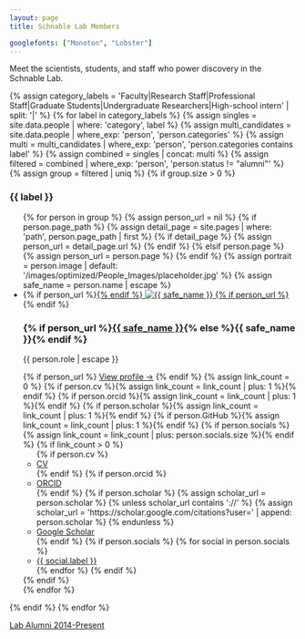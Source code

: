 ```yaml
---
layout: page
title: Schnable Lab Members

googlefonts: ["Monoton", "Lobster"]
---
```


Meet the scientists, students, and staff who power discovery in the Schnable Lab.

{% assign category_labels = 'Faculty|Research Staff|Professional Staff|Graduate Students|Undergraduate Researchers|High-school intern' | split: '|' %}
{% for label in category_labels %}
  {% assign singles = site.data.people | where: 'category', label %}
  {% assign multi_candidates = site.data.people | where_exp: 'person', 'person.categories' %}
  {% assign multi = multi_candidates | where_exp: 'person', 'person.categories contains label' %}
  {% assign combined = singles | concat: multi %}
  {% assign filtered = combined | where_exp: 'person', 'person.status != "alumni"' %}
  {% assign group = filtered | uniq %}
  {% if group.size > 0 %}
### {{ label }}
  <ul class="people-grid">
  {% for person in group %}
    {% assign person_url = nil %}
    {% if person.page_path %}
      {% assign detail_page = site.pages | where: 'path', person.page_path | first %}
      {% if detail_page %}
        {% assign person_url = detail_page.url %}
      {% endif %}
    {% elsif person.page %}
      {% assign person_url = person.page %}
    {% endif %}
    {% assign portrait = person.image | default: '/images/optimized/People_Images/placeholder.jpg' %}
    {% assign safe_name = person.name | escape %}
    <li class="people-card">
      {% if person_url %}<a class="people-card__image-link" href="{{ person_url | relative_url }}" aria-label="View profile for {{ safe_name }}">{% endif %}
      <img class="people-card__image" src="{{ portrait | relative_url }}" alt="{{ safe_name }}" />
      {% if person_url %}</a>{% endif %}
      <h3 class="people-card__name">
        {% if person_url %}<a href="{{ person_url | relative_url }}">{{ safe_name }}</a>{% else %}{{ safe_name }}{% endif %}
      </h3>
      <p class="people-card__role">{{ person.role | escape }}</p>
      {% if person_url %}
        <a class="people-card__cta" href="{{ person_url | relative_url }}">View profile →</a>
      {% endif %}
      {% assign link_count = 0 %}
      {% if person.cv %}{% assign link_count = link_count | plus: 1 %}{% endif %}
      {% if person.orcid %}{% assign link_count = link_count | plus: 1 %}{% endif %}
      {% if person.scholar %}{% assign link_count = link_count | plus: 1 %}{% endif %}
      {% if person.GitHub %}{% assign link_count = link_count | plus: 1 %}{% endif %}
      {% if person.socials %}{% assign link_count = link_count | plus: person.socials.size %}{% endif %}
      {% if link_count > 0 %}
      <ul class="people-card__links">
        {% if person.cv %}<li><a href="{{ person.cv | relative_url }}">CV</a></li>{% endif %}
        {% if person.orcid %}<li><a href="https://orcid.org/{{ person.orcid }}">ORCID</a></li>{% endif %}
        {% if person.scholar %}
          {% assign scholar_url = person.scholar %}
          {% unless scholar_url contains '://' %}
            {% assign scholar_url = 'https://scholar.google.com/citations?user=' | append: person.scholar %}
          {% endunless %}
          <li><a href="{{ scholar_url }}">Google Scholar</a></li>
        {% endif %}
        {% if person.socials %}
          {% for social in person.socials %}
            <li><a href="{{ social.url }}">{{ social.label }}</a></li>
          {% endfor %}
        {% endif %}
      </ul>
      {% endif %}
    </li>
  {% endfor %}
  </ul>
  {% endif %}
{% endfor %}

[Lab Alumni 2014-Present](/alumni)
